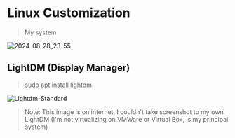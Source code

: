 
# Linux Customization
>My system

![2024-08-28_23-55](https://github.com/user-attachments/assets/a45135bd-1ff4-4242-9615-81b29daad769)
## LightDM (Display Manager)
> sudo apt install lightdm

![Lightdm-Standard](https://github.com/user-attachments/assets/1ae9f9e2-62bd-44e0-9bda-f85989a10c45)
> Note: This image is on internet, I couldn't take screenshot to my own LightDM (I'm not virtualizing on VMWare or Virtual Box, is my principal system)
